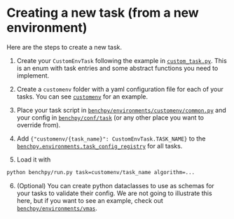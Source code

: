 
# Creating a new task (from a new environment)

Here are the steps to create a new task. 

1. Create your `CustomEnvTask` following the example in [`custom_task.py`](custom_task.py).
This is an enum with task entries and some abstract functions you need to implement.

2. Create a `customenv` folder with a yaml configuration file for each of your tasks.
You can see [`customenv`](customenv) for an example.
3. Place your task script in [`benchpy/environments/customenv/common.py`](../../../benchpy/environments) and 
your config in [`benchpy/conf/task`](../../../benchpy/conf/task) (or any other place you want to 
override from).
4. Add `{"customenv/{task_name}": CustomEnvTask.TASK_NAME}` to the 
[`benchpy.environments.task_config_registry`](../../../benchpy/environments/__init__.py) for all tasks.
5. Load it with
```bash
python benchpy/run.py task=customenv/task_name algorithm=...
```

6. (Optional) You can create python dataclasses to use as schemas for your tasks
to validate their config. We are not going to illustrate this here, but if
you want to see an example, check out [`benchpy/environments/vmas`](../../../benchpy/environments/vmas).
